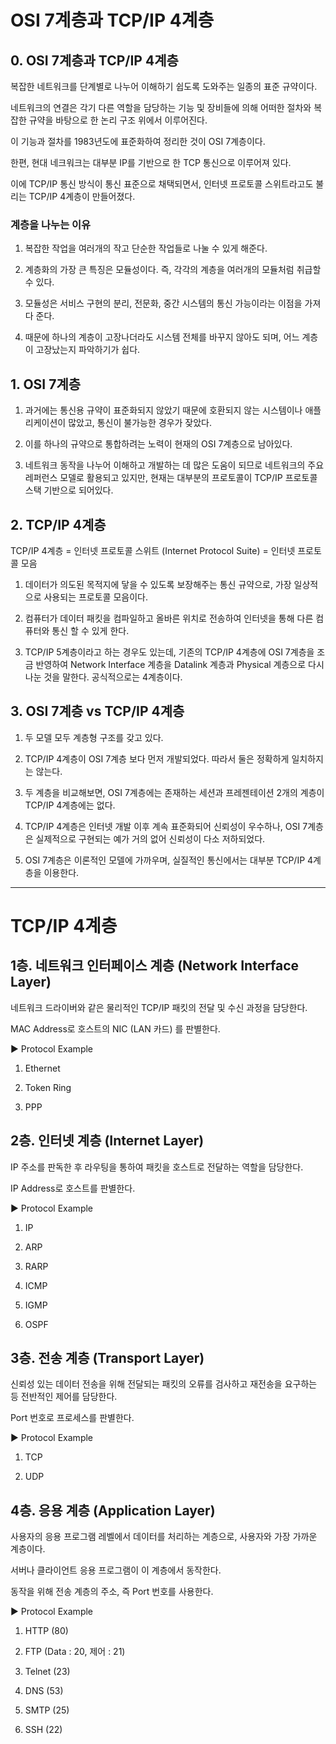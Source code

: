 # OSI 7계층과 TCP/IP 4계층

 

## 0. OSI 7계층과 TCP/IP 4계층

복잡한 네트워크를 단계별로 나누어 이해하기 쉽도록 도와주는 일종의 표준 규약이다.

네트워크의 연결은 각기 다른 역할을 담당하는 기능 및 장비들에 의해 어떠한 절차와 복잡한 규약을 바탕으로 한 논리 구조 위에서 이루어진다.

이 기능과 절차를 1983년도에 표준화하여 정리한 것이 OSI 7계층이다.

한편, 현대 네크워크는 대부분 IP를 기반으로 한 TCP 통신으로 이루어져 있다.

이에 TCP/IP 통신 방식이 통신 표준으로 채택되면서, 인터넷 프로토콜 스위트라고도 불리는 TCP/IP 4계층이 만들어졌다.

 

### 계층을 나누는 이유

1. 복잡한 작업을 여러개의 작고 단순한 작업들로 나눌 수 있게 해준다.

1. 계층화의 가장 큰 특징은 모듈성이다. 즉, 각각의 계층을 여러개의 모듈처럼 취급할 수 있다.

1. 모듈성은 서비스 구현의 분리, 전문화, 중간 시스템의 통신 가능이라는 이점을 가져다 준다.

1. 때문에 하나의 계층이 고장나더라도 시스템 전체를 바꾸지 않아도 되며, 어느 계층이 고장났는지 파악하기가 쉽다.

 

## 1. OSI 7계층

1. 과거에는 통신용 규약이 표준화되지 않았기 때문에 호환되지 않는 시스템이나 애플리케이션이 많았고, 통신이 불가능한 경우가 잦았다.

1. 이를 하나의 규약으로 통합하려는 노력이 현재의 OSI 7계층으로 남아있다.

1. 네트워크 동작을 나누어 이해하고 개발하는 데 많은 도움이 되므로 네트워크의 주요 레퍼런스 모델로 활용되고 있지만, 현재는 대부분의 프로토콜이 TCP/IP 프로토콜 스택 기반으로 되어있다.

 

## 2. TCP/IP 4계층

TCP/IP 4계층 = 인터넷 프로토콜 스위트 (Internet Protocol Suite) = 인터넷 프로토콜 모음

1. 데이터가 의도된 목적지에 닿을 수 있도록 보장해주는 통신 규약으로, 가장 일상적으로 사용되는 프로토콜 모음이다.

1. 컴퓨터가 데이터 패킷을 컴파일하고 올바른 위치로 전송하여 인터넷을 통해 다른 컴퓨터와 통신 할 수 있게 한다.

1. TCP/IP 5계층이라고 하는 경우도 있는데, 기존의 TCP/IP 4계층에 OSI 7계층을 조금 반영하여 Network Interface 계층을 Datalink 계층과 Physical 계층으로 다시 나눈 것을 말한다. 공식적으로는 4계층이다.

 

## 3. OSI 7계층 vs TCP/IP 4계층

1. 두 모델 모두 계층형 구조를 갖고 있다.

1. TCP/IP 4계층이 OSI 7계층 보다 먼저 개발되었다. 따라서 둘은 정확하게 일치하지는 않는다.

1. 두 계층을 비교해보면, OSI 7계층에는 존재하는 세션과 프레젠테이션 2개의 계층이 TCP/IP 4계층에는 없다.

1. TCP/IP 4계층은 인터넷 개발 이후 계속 표준화되어 신뢰성이 우수하나, OSI 7계층은 실제적으로 구현되는 예가 거의 없어 신뢰성이 다소 저하되었다.

1. OSI 7계층은 이론적인 모델에 가까우며, 실질적인 통신에서는 대부분 TCP/IP 4계층을 이용한다.

---

# TCP/IP 4계층


## 1층. 네트워크 인터페이스 계층 (Network Interface Layer)

네트워크 드라이버와 같은 물리적인 TCP/IP 패킷의 전달 및 수신 과정을 담당한다.

MAC Address로 호스트의 NIC (LAN 카드) 를 판별한다.

▶ Protocol Example

1. Ethernet

1. Token Ring

1. PPP

 

## 2층. 인터넷 계층 (Internet Layer)

IP 주소를 판독한 후 라우팅을 통하여 패킷을 호스트로 전달하는 역할을 담당한다.

IP Address로 호스트를 판별한다.

▶ Protocol Example

1. IP

1. ARP

1. RARP

1. ICMP

1. IGMP

1. OSPF

 

## 3층. 전송 계층 (Transport Layer)

신뢰성 있는 데이터 전송을 위해 전달되는 패킷의 오류를 검사하고 재전송을 요구하는 등 전반적인 제어를 담당한다.

Port 번호로 프로세스를 판별한다.

▶ Protocol Example

1. TCP

1. UDP

 

## 4층. 응용 계층 (Application Layer)

사용자의 응용 프로그램 레벨에서 데이터를 처리하는 계층으로, 사용자와 가장 가까운 계층이다.

서버나 클라이언트 응용 프로그램이 이 계층에서 동작한다.

동작을 위해 전송 계층의 주소, 즉 Port 번호를 사용한다.

▶ Protocol Example

1. HTTP (80)

1. FTP (Data : 20, 제어 : 21)

1. Telnet (23)

1. DNS (53)

1. SMTP (25)

1. SSH (22)

